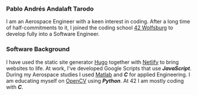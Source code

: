 ### Pablo Andrés Andalaft Tarodo

I am an Aerospace Engineer with a keen interest in coding. After a long time of half-commitments to it, I joined the coding school [42 Wolfsburg](https://www.42wolfsburg.de) to develop fully into a Software Engineer.

### Software Background 

I have used the static site generator [Hugo](https://gohugo.io) together with [Netlify](https://www.netlify.com) to bring websites to life. At work, I've developed Google Scripts that use ***JavaScript***. During my Aerospace studies I used [Matlab](https://www.mathworks.com/) and ***C*** for applied Engineering. I am educating myself on [OpenCV](https://opencv.org/) using ***Python***. At 42 I am mostly coding with ***C***.

<!--
**pandaero/pandaero** is a ✨ _special_ ✨ repository because its `README.md` (this file) appears on your GitHub profile.

Here are some ideas to get you started:

- 🔭 I’m currently working on ...
- 🌱 I’m currently learning ...
- 👯 I’m looking to collaborate on ...
- 🤔 I’m looking for help with ...
- 💬 Ask me about ...
- 📫 How to reach me: ...
- 😄 Pronouns: ...
- ⚡ Fun fact: ...
-->
